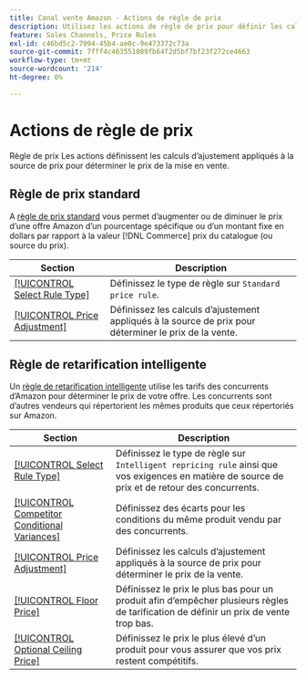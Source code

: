 ```yaml
---
title: Canal vente Amazon - Actions de règle de prix
description: Utilisez les actions de règle de prix pour définir les calculs d’ajustement appliqués à la source de prix pour déterminer le prix de la mise en vente d’Amazon.
feature: Sales Channels, Price Rules
exl-id: c46bd5c2-7994-45b4-ae0c-9e473372c73a
source-git-commit: 7fff4c463551089fb64f2d5bf7bf23f272ce4663
workflow-type: tm+mt
source-wordcount: '214'
ht-degree: 0%

---
```


# Actions de règle de prix

Règle de prix Les actions définissent les calculs d’ajustement appliqués à la source de prix pour déterminer le prix de la mise en vente.

## Règle de prix standard

A [règle de prix standard](./standard-price-rules.md) vous permet d’augmenter ou de diminuer le prix d’une offre Amazon d’un pourcentage spécifique ou d’un montant fixe en dollars par rapport à la valeur [!DNL Commerce] prix du catalogue (ou source du prix).

| Section | Description |
|------------------------------------------------------------|--------------------------------------------------------------------------------------------------------|
| [[!UICONTROL Select Rule Type]](./standard-price-rules.md) | Définissez le type de règle sur `Standard price rule`. |
| [[!UICONTROL Price Adjustment]](./standard-price-rules.md) | Définissez les calculs d’ajustement appliqués à la source de prix pour déterminer le prix de la vente. |

## Règle de retarification intelligente

Un [règle de retarification intelligente](./intelligent-repricing-rules.md) utilise les tarifs des concurrents d’Amazon pour déterminer le prix de votre offre. Les concurrents sont d’autres vendeurs qui répertorient les mêmes produits que ceux répertoriés sur Amazon.

| Section | Description |
|----------------------------------------------------------------------------------------|----------------------------------------------------------------------------------------------------------------------|
| [[!UICONTROL Select Rule Type]](./intelligent-repricing-rules.md) | Définissez le type de règle sur `Intelligent repricing rule` ainsi que vos exigences en matière de source de prix et de retour des concurrents. |
| [[!UICONTROL Competitor Conditional Variances]](./competitor-conditional-variances.md) | Définissez des écarts pour les conditions du même produit vendu par des concurrents. |
| [[!UICONTROL Price Adjustment]](./price-adjustment.md) | Définissez les calculs d’ajustement appliqués à la source de prix pour déterminer le prix de la vente. |
| [[!UICONTROL Floor Price]](./floor-price.md) | Définissez le prix le plus bas pour un produit afin d’empêcher plusieurs règles de tarification de définir un prix de vente trop bas. |
| [[!UICONTROL Optional Ceiling Price]](./optional-ceiling-price.md) | Définissez le prix le plus élevé d’un produit pour vous assurer que vos prix restent compétitifs. |
